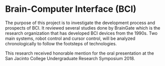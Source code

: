 # Brain-Computer Interface (BCI)
The purpose of this project is to investigate the development process and prospects of BCI. It reviewed several studies done by BrainGate which is the research organization that has developed BCI devices from the 1990s. Two main systems, robot control and cursor control, will be analyzed chronologically to follow the footsteps of technologies.

This research received honorable mention for the oral presentation at the San Jacinto College Undergraduate Research Symposium 2018.
